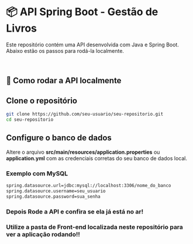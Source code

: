 # 📦 API Spring Boot - Gestão de Livros

Este repositório contém uma API desenvolvida com Java e Spring Boot. Abaixo estão os passos para rodá-la localmente.

<br>

## 🚀 Como rodar a API localmente

## Clone o repositório

```bash
git clone https://github.com/seu-usuario/seu-repositorio.git
cd seu-repositorio
```
## Configure o banco de dados
Altere o arquivo **src/main/resources/application.properties** ou **application.yml** com as credenciais corretas do seu banco de dados local.

### Exemplo com MySQL

```bash
spring.datasource.url=jdbc:mysql://localhost:3306/nome_do_banco
spring.datasource.username=seu_usuario
spring.datasource.password=sua_senha
```

### Depois Rode a API e confira se ela já está no ar!

### Utilize a pasta de Front-end localizada neste repositório para ver a aplicação rodando!! 
